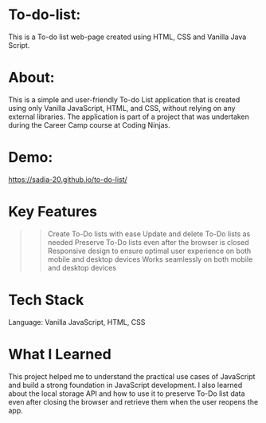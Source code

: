 # To-do-list:
This is a To-do list web-page created using HTML, CSS and Vanilla Java Script. 

# About:
This is a simple and user-friendly To-do List application that is created using only Vanilla JavaScript, HTML, and CSS, without relying on any external libraries. The application is part of a project that was undertaken during the Career Camp course at Coding Ninjas.

# Demo:
https://sadia-20.github.io/to-do-list/

# Key Features
>> Create To-Do lists with ease
>> Update and delete To-Do lists as needed
>> Preserve To-Do lists even after the browser is closed
>> Responsive design to ensure optimal user experience on both mobile and desktop devices
>> Works seamlessly on both mobile and desktop devices

# Tech Stack
Language: Vanilla JavaScript, HTML, CSS

# What I Learned
This project helped me to understand the practical use cases of JavaScript and build a strong foundation in JavaScript development. I also learned about the local storage API and how to use it to preserve To-Do list data even after closing the browser and retrieve them when the user reopens the app.

